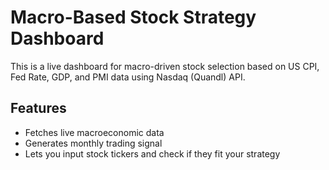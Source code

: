 
# Macro-Based Stock Strategy Dashboard

This is a live dashboard for macro-driven stock selection based on US CPI, Fed Rate, GDP, and PMI data using Nasdaq (Quandl) API.

## Features
- Fetches live macroeconomic data
- Generates monthly trading signal
- Lets you input stock tickers and check if they fit your strategy
